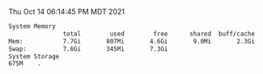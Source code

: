 Thu Oct 14 06:14:45 PM MDT 2021
```bash
System Memory
               total        used        free      shared  buff/cache   available
Mem:           7.7Gi       807Mi       4.6Gi       9.0Mi       2.3Gi       6.6Gi
Swap:          7.6Gi       345Mi       7.3Gi
System Storage
675M	.
```
